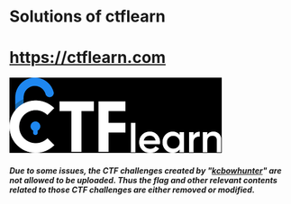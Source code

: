 # Solutions of ctflearn
# https://ctflearn.com
![ctflearn](https://github.com/root-ji218at/ctflearn.com/blob/master/Image/ctflearn.png)
<h5> Due to some issues, the CTF challenges created by "<i><a href="https://ctflearn.com/user/kcbowhunter">kcbowhunter</a></i>" are not allowed to be uploaded. Thus the flag and other relevant contents related to those CTF challenges are either removed or modified.</h5>


<!--# My Progress web
![my_progress](http://ctflearn.arijit-tech-sec.ga/progress/progress.png) -->

